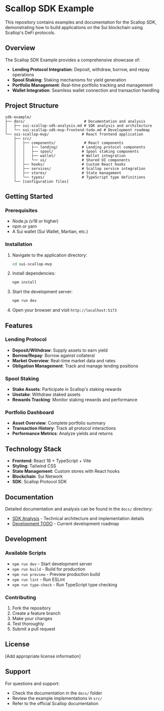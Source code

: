 # Scallop SDK Example

This repository contains examples and documentation for the Scallop SDK, demonstrating how to build applications on the Sui blockchain using Scallop's DeFi protocols.

## Overview

The Scallop SDK Example provides a comprehensive showcase of:

- **Lending Protocol Integration**: Deposit, withdraw, borrow, and repay operations
- **Spool Staking**: Staking mechanisms for yield generation
- **Portfolio Management**: Real-time portfolio tracking and management
- **Wallet Integration**: Seamless wallet connection and transaction handling

## Project Structure

```
sdk-example/
├── docs/                           # Documentation and analysis
│   ├── sui-scallop-sdk-analysis.md # SDK analysis and architecture
│   └── sui-scallop-sdk-mvp-frontend-todo.md # Development roadmap
└── sui-scallop-mvp/               # React frontend application
    ├── src/
    │   ├── components/             # React components
    │   │   ├── lending/           # Lending protocol components
    │   │   ├── spool/             # Spool staking components
    │   │   ├── wallet/            # Wallet integration
    │   │   └── ui/                # Shared UI components
    │   ├── hooks/                 # Custom React hooks
    │   ├── services/              # Scallop service integration
    │   ├── stores/                # State management
    │   └── types/                 # TypeScript type definitions
    └── [configuration files]
```

## Getting Started

### Prerequisites

- Node.js (v18 or higher)
- npm or yarn
- A Sui wallet (Sui Wallet, Martian, etc.)

### Installation

1. Navigate to the application directory:
   ```bash
   cd sui-scallop-mvp
   ```

2. Install dependencies:
   ```bash
   npm install
   ```

3. Start the development server:
   ```bash
   npm run dev
   ```

4. Open your browser and visit `http://localhost:5173`

## Features

### Lending Protocol
- **Deposit/Withdraw**: Supply assets to earn yield
- **Borrow/Repay**: Borrow against collateral
- **Market Overview**: Real-time market data and rates
- **Obligation Management**: Track and manage lending positions

### Spool Staking
- **Stake Assets**: Participate in Scallop's staking rewards
- **Unstake**: Withdraw staked assets
- **Rewards Tracking**: Monitor staking rewards and performance

### Portfolio Dashboard
- **Asset Overview**: Complete portfolio summary
- **Transaction History**: Track all protocol interactions
- **Performance Metrics**: Analyze yields and returns

## Technology Stack

- **Frontend**: React 18 + TypeScript + Vite
- **Styling**: Tailwind CSS
- **State Management**: Custom stores with React hooks
- **Blockchain**: Sui Network
- **SDK**: Scallop Protocol SDK

## Documentation

Detailed documentation and analysis can be found in the `docs/` directory:

- [SDK Analysis](docs/sui-scallop-sdk-analysis.md) - Technical architecture and implementation details
- [Development TODO](docs/sui-scallop-sdk-mvp-frontend-todo.md) - Current development roadmap

## Development

### Available Scripts

- `npm run dev` - Start development server
- `npm run build` - Build for production
- `npm run preview` - Preview production build
- `npm run lint` - Run ESLint
- `npm run type-check` - Run TypeScript type checking

### Contributing

1. Fork the repository
2. Create a feature branch
3. Make your changes
4. Test thoroughly
5. Submit a pull request

## License

[Add appropriate license information]

## Support

For questions and support:
- Check the documentation in the `docs/` folder
- Review the example implementations in `src/`
- Refer to the official Scallop documentation